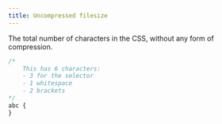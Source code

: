 ```yaml
---
title: Uncompressed filesize
---
```


The total number of characters in the CSS, without any form of compression.

```css
/*
	This has 6 characters:
	- 3 for the selector
	- 1 whitespace
	- 2 brackets
*/
abc {
}
```
